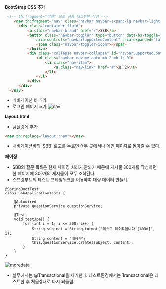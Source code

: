 
**BootStrap CSS 추가**
```html
 <!-- th:fragment="이름" 으로 공통 태그부분 작성 -->
    <nav th:fragment="nav" class="navbar navbar-expand-lg navbar-light bg-light border-bottom">
      <div class="container-fluid">
          <a class="navbar-brand" href="/">SBB</a>
          <button class="navbar-toggler" type="button" data-bs-toggle="collapse" data-bs-target="#navbarSupportedContent"
              aria-controls="navbarSupportedContent" aria-expanded="false" aria-label="Toggle navigation">
              <span class="navbar-toggler-icon"></span>
          </button>
          <div class="collapse navbar-collapse" id="navbarSupportedContent">
              <ul class="navbar-nav me-auto mb-2 mb-lg-0">
                  <li class="nav-item">
                      <a class="nav-link" href="#">로그인</a>
                  </li>
              </ul>
          </div>
      </div>
  </nav>
```
- 네비게이션 바 추가
- 로그인 페이지 추가
![nav](https://github.com/user-attachments/assets/c3cd3240-9eb4-4e3f-ac4d-dbd30f76fe28)


**layout.html**
- 템플릿에 추가
```html
<nav th:replace="layout::nav"></nav>
```
- 내비게이션바의 'SBB' 로고를 누르면 아무 곳에서나 메인 페이지로 돌아갈 수 있다. 

**페이징**
- SBB의 질문 목록은 현재 페이징 처리가 안되기 때문에 게시물 300개를 작성하면 한 페이지에 300개의 게시물이 모두 조회된다.
- 스프링부트의 테스트 프레임워크를 이용하여 대량 데이터 만들기.
```spring
@SpringBootTest
class SbbApplicationTests {

    @Autowired
    private QuestionService questionService;

    @Test
    void testJpa() {
        for (int i = 1; i <= 300; i++) {
            String subject = String.format("테스트 데이터입니다:[%03d]", i);
            String content = "내용무";
            this.questionService.create(subject, content);
        }
    }
}
```
![moredata](https://github.com/user-attachments/assets/baadfd26-44f3-45b8-a5b9-70219d828491)
- 실무에서는 @Transactional을 제거한다. 테스트환경에서는 Transactional은 테스트한 후 처음상태로 다시 되돌림.


